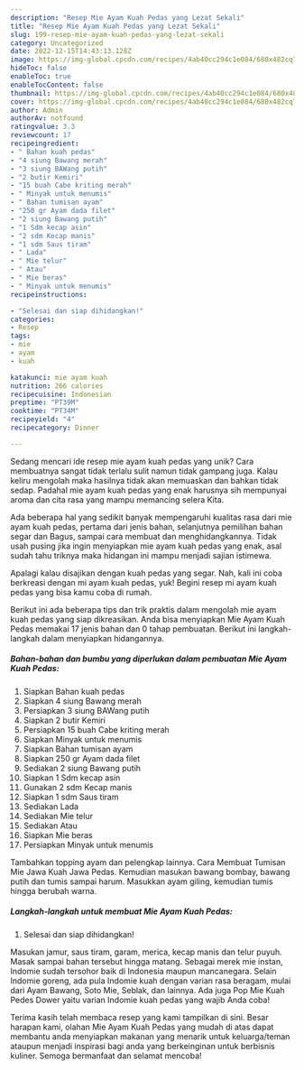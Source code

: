 ```yaml
---
description: "Resep Mie Ayam Kuah Pedas yang Lezat Sekali"
title: "Resep Mie Ayam Kuah Pedas yang Lezat Sekali"
slug: 199-resep-mie-ayam-kuah-pedas-yang-lezat-sekali
category: Uncategorized
date: 2022-12-15T14:43:13.128Z
image: https://img-global.cpcdn.com/recipes/4ab40cc294c1e084/680x482cq70/mie-ayam-kuah-pedas-foto-resep-utama.jpg
hideToc: false
enableToc: true
enableTocContent: false
thumbnail: https://img-global.cpcdn.com/recipes/4ab40cc294c1e084/680x482cq70/mie-ayam-kuah-pedas-foto-resep-utama.jpg
cover: https://img-global.cpcdn.com/recipes/4ab40cc294c1e084/680x482cq70/mie-ayam-kuah-pedas-foto-resep-utama.jpg
author: Admin
authorAv: notfound
ratingvalue: 3.3
reviewcount: 17
recipeingredient:
- " Bahan kuah pedas"
- "4 siung Bawang merah"
- "3 siung BAWang putih"
- "2 butir Kemiri"
- "15 buah Cabe kriting merah"
- " Minyak untuk menumis"
- " Bahan tumisan ayam"
- "250 gr Ayam dada filet"
- "2 siung Bawang putih"
- "1 Sdm kecap asin"
- "2 sdm Kecap manis"
- "1 sdm Saus tiram"
- " Lada"
- " Mie telur"
- " Atau"
- " Mie beras"
- " Minyak untuk menumis"
recipeinstructions:

- "Selesai dan siap dihidangkan!"
categories:
- Resep
tags:
- mie
- ayam
- kuah

katakunci: mie ayam kuah 
nutrition: 266 calories
recipecuisine: Indonesian
preptime: "PT39M"
cooktime: "PT34M"
recipeyield: "4"
recipecategory: Dinner

---
```





Sedang mencari ide resep mie ayam kuah pedas yang unik? Cara membuatnya sangat tidak terlalu sulit namun tidak gampang juga. Kalau keliru mengolah maka hasilnya tidak akan memuaskan dan bahkan tidak sedap. Padahal mie ayam kuah pedas yang enak harusnya sih mempunyai aroma dan cita rasa yang mampu memancing selera Kita.





Ada beberapa hal yang sedikit banyak mempengaruhi kualitas rasa dari mie ayam kuah pedas, pertama dari jenis bahan, selanjutnya pemilihan bahan segar dan Bagus, sampai cara membuat dan menghidangkannya. Tidak usah pusing jika ingin menyiapkan mie ayam kuah pedas yang enak,      asal sudah tahu triknya maka hidangan ini mampu menjadi sajian istimewa.














Apalagi kalau disajikan dengan kuah pedas yang segar. Nah, kali ini coba berkreasi dengan mi ayam kuah pedas, yuk! Begini resep mi ayam kuah pedas yang bisa kamu coba di rumah.






Berikut ini ada beberapa tips dan trik praktis dalam mengolah mie ayam kuah pedas yang siap dikreasikan. Anda bisa menyiapkan Mie Ayam Kuah Pedas memakai 17 jenis bahan dan 0 tahap pembuatan. Berikut ini langkah-langkah dalam menyiapkan hidangannya.

<!--inarticleads1-->

##### Bahan-bahan dan bumbu yang diperlukan dalam pembuatan Mie Ayam Kuah Pedas:

1. Siapkan  Bahan kuah pedas
1. Siapkan 4 siung Bawang merah
1. Persiapkan 3 siung BAWang putih
1. Siapkan 2 butir Kemiri
1. Persiapkan 15 buah Cabe kriting merah
1. Siapkan  Minyak untuk menumis
1. Siapkan  Bahan tumisan ayam
1. Siapkan 250 gr Ayam dada filet
1. Sediakan 2 siung Bawang putih
1. Siapkan 1 Sdm kecap asin
1. Gunakan 2 sdm Kecap manis
1. Siapkan 1 sdm Saus tiram
1. Sediakan  Lada
1. Sediakan  Mie telur
1. Sediakan  Atau
1. Siapkan  Mie beras
1. Persiapkan  Minyak untuk menumis


Tambahkan topping ayam dan pelengkap lainnya. Cara Membuat Tumisan Mie Jawa Kuah Jawa Pedas. Kemudian masukan bawang bombay, bawang putih dan tumis sampai harum. Masukkan ayam giling, kemudian tumis hingga berubah warna. 

<!--inarticleads2-->

##### Langkah-langkah untuk membuat Mie Ayam Kuah Pedas:


1. Selesai dan siap dihidangkan!

Masukan jamur, saus tiram, garam, merica, kecap manis dan telur puyuh. Masak sampai bahan tersebut hingga matang. Sebagai merek mie instan, Indomie sudah tersohor baik di Indonesia maupun mancanegara. Selain Indomie goreng, ada pula Indomie kuah dengan varian rasa beragam, mulai dari Ayam Bawang, Soto Mie, Seblak, dan lainnya. Ada juga Pop Mie Kuah Pedes Dower yaitu varian Indomie kuah pedas yang wajib Anda coba! 

Terima kasih telah membaca resep yang kami tampilkan di sini. Besar harapan kami, olahan Mie Ayam Kuah Pedas yang mudah di atas dapat membantu anda menyiapkan makanan yang menarik untuk keluarga/teman ataupun menjadi inspirasi bagi anda yang berkeinginan untuk berbisnis kuliner. Semoga bermanfaat dan selamat mencoba!
